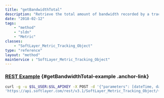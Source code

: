 ```yaml
---
title: "getBandwidthTotal"
description: "Retrieve the total amount of bandwidth recorded by a tracking object within the given date range. This method will only work on SoftLayer_Metric_Tracking_Object for SoftLayer_Hardware objects, and SoftLayer_Virtual_Guest objects. "
date: "2018-02-12"
tags:
    - "method"
    - "sldn"
    - "Metric"
classes:
    - "SoftLayer_Metric_Tracking_Object"
type: "reference"
layout: "method"
mainService : "SoftLayer_Metric_Tracking_Object"
---
```


### [REST Example](#getBandwidthTotal-example) <a href="/article/rest/"><i class="fas fa-question"></i></a> {#getBandwidthTotal-example .anchor-link} 
```bash
curl -g -u $SL_USER:$SL_APIKEY -X POST -d '{"parameters": [dateTime, dateTime, string, string]}' \
'https://api.softlayer.com/rest/v3.1/SoftLayer_Metric_Tracking_Object/{SoftLayer_Metric_Tracking_ObjectID}/getBandwidthTotal'
```
